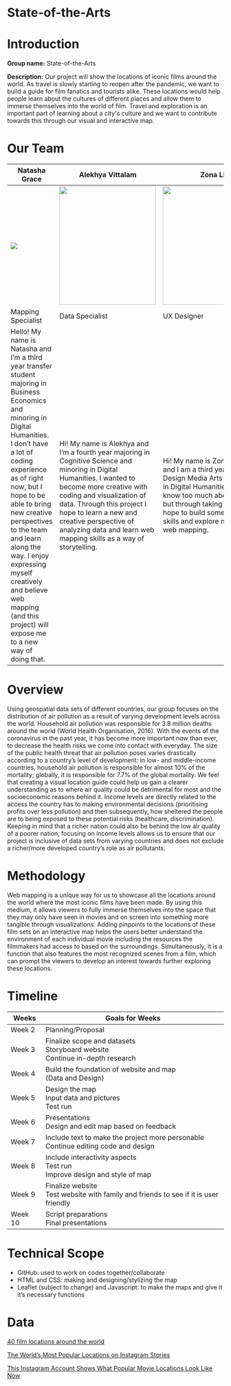 # State-of-the-Arts
<h1>Introduction</h1>
<b>Group name:</b> State-of-the-Arts


<b>Description:</b> Our project will show the locations of iconic films around the world. As travel is slowly starting to reopen after the pandemic, we want to build a guide for film fanatics and tourists alike. These locations would help people learn about the cultures of different places and allow them to immerse themselves into the world of film. Travel and exploration is an important part of learning about a city's culture and we want to contribute towards this through our visual and interactive map.


<h1>Our Team</h1>

|Natasha Grace|Alekhya Vittalam|Zona Liao|
|-------------|----------------|---------|
|<img src="https://user-images.githubusercontent.com/49219330/114326718-efbb8200-9aea-11eb-85e2-4bbc2804a93e.png">|<img width=225 height=275 src="https://user-images.githubusercontent.com/49219330/114327626-b38a2080-9aee-11eb-88b9-7d96495531a5.jpeg">|<img width=250 height=275 src="https://user-images.githubusercontent.com/49219330/114327758-327f5900-9aef-11eb-812e-0970567208e4.png"> |
|Mapping Specialist|Data Specialist|UX Designer|
|Hello! My name is Natasha and I’m a third year transfer student majoring in Business Economics and minoring in Digital Humanities. I don’t have a lot of coding experience as of right now, but I hope to be able to bring new creative perspectives to the team and learn along the way. I enjoy expressing myself creatively and believe web mapping (and this project) will expose me to a new way of doing that.|Hi! My name is Alekhya and I’m a fourth year majoring in Cognitive Science and minoring in Digital Humanities. I wanted to become more creative with coding and visualization of data. Through this project I hope to learn a new and creative perspective of analyzing data and learn web mapping skills as a way of storytelling.|Hi! My name is Zona (she/her) and I am a third year majoring in Design Media Arts and minoring in Digital Humanities. I also don’t know too much about coding, but through taking this course I hope to build some of my coding skills and explore more about web mapping. |

<h1>Overview</h1>
Using geospatial data sets of different countries, our group focuses on the distribution of air pollution as a result of varying development levels across the world. Household air pollution was responsible for 3.8 million deaths around the world (World Health Organisation, 2016). With the events of the coronavirus in the past year, it has become more important now than ever, to decrease the health risks we come into contact with everyday. The size of the public health threat that air pollution poses varies drastically according to a country’s level of development: in low- and middle-income countries, household air pollution is responsible for almost 10% of the mortality; globally, it is responsible for 7.7% of the global mortality. We feel that creating a visual location guide could help us gain a clearer understanding as to where air quality could be detrimental for most and the socioeconomic reasons behind it. Income levels are directly related to the access the country has to making environmental decisions (prioritising profits over less pollution) and then subsequently, how sheltered the people are to being exposed to these potential risks (healthcare, discrimination). Keeping in mind that a richer nation could also be behind the low air quality of a poorer nation, focusing on income levels allows us to ensure that our project is inclusive of data sets from varying countries and does not exclude a richer/more developed country’s role as air pollutants. 


<h1>Methodology</h1>
Web mapping is a unique way for us to showcase all the locations around the world where the most iconic films have been made. By using this medium, it allows viewers to fully immerse themselves into the space that they may only have seen in movies and on screen into something more tangible through visualizations. Adding pinpoints to the locations of these film sets on an interactive map helps the users better understand the environment of each individual movie including the resources the filmmakers had access to based on the surroundings. Simultaneously, it is a function that also features the most recognized scenes from a film, which can prompt the viewers to develop an interest towards further exploring these locations.

<h1>Timeline</h1>

|Weeks|Goals for Weeks|
|-----|---------------|
|Week 2|Planning/Proposal|
|Week 3|Finalize scope and datasets <br> Storyboard website <br> Continue in-depth research|
|Week 4|Build the foundation of website and map <br> (Data and Design)|
|Week 5|Design the map <br> Input data and pictures <br> Test run|
|Week 6|Presentations <br> Design and edit map based on feedback|
|Week 7|Include text to make the project more personable <br> Continue editing code and design|
|Week 8|Include interactivity aspects <br> Test run <br> Improve design and style of map|
|Week 9|Finalize website <br> Test website with family and friends to see if it is user friendly|
|Week 10|Script preparations <br> Final presentations|


<h1>Technical Scope</h1>

- GitHub: used to work on codes together/collaborate
- HTML and CSS: making and designing/stylizing the map
- Leaflet (subject to change) and Javascript: to make the maps and give it it’s necessary functions

<h1>Data</h1>

[40 film locations around the world](https://www.roughguides.com/gallery/40-film-locations-around-the-world/) 

[The World’s Most Popular Locations on Instagram Stories](https://edition.cnn.com/travel/article/instagram-stories-most-tagged-cities/index.html) 

[This Instagram Account Shows What Popular Movie Locations Look Like Now](https://www.travelandleisure.com/culture-design/tv-movies/instagram-acount-real-life-movie-tv-locations)
